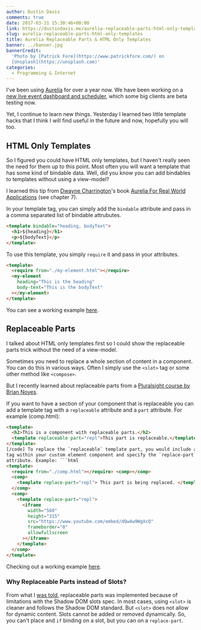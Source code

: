 ```yaml
---
author: Dustin Davis
comments: true
date: 2017-03-31 15:30:46+00:00
link: https://dustindavis.me/aurelia-replaceable-parts-html-only-templates/
slug: aurelia-replaceable-parts-html-only-templates
title: Aurelia Replaceable Parts & HTML Only Templates
banner: ../banner.jpg
bannerCredit:
  'Photo by [Patrick Fore](https://www.patrickfore.com/) on
  [Unsplash](https://unsplash.com)'
categories:
  - Programming & Internet
---
```


I've been using [Aurelia](http://aurelia.io) for over a year now. We have been
working on a
[new live event dashboard and scheduler](https://www.verizondigitalmedia.com/solutions/live-streaming/),
which some big clients are beta testing now.

Yet, I continue to learn new things. Yesterday I learned two little template
hacks that I think I will find useful in the future and now, hopefully you will
too.

## HTML Only Templates

So I figured you could have HTML only templates, but I haven't really seen the
need for them up to this point. Most often you will want a template that has
some kind of bindable data. Well, did you know you can add bindables to
templates without using a view-model?

I learned this tip from
[Dwayne Charrington](https://ilikekillnerds.com/about/)'s book
[Aurelia For Real World Applications](https://leanpub.com/aurelia-for-real-world-applications)
(see chapter 7).

In your template tag, you can simply add the `bindable` attribute and pass in a
comma separated list of bindable attrubutes.

```html
<template bindable="heading, bodyText">
  <h1>${heading}</h1>
  <p>${bodyText}</p>
</template>
```

To use this template, you simply `require` it and pass in your attributes.

```html
<template>
  <require from="./my-element.html"></require>
  <my-element
    heading="This is the heading"
    body-text="This is the bodyText"
  ></my-element>
</template>
```

You can see a working example
[here](https://gist.run/?id=044dad26eda6e86aec61b4bd86064b34).

## Replaceable Parts

I talked about HTML only templates first so I could show the replaceable parts
trick without the need of a view-model.

Sometimes you need to replace a whole section of content in a component. You can
do this in various ways. Often I simply use the `<slot>` tag or some other
method like `<compose>`.

But I recently learned about replaceable parts from a
[Pluralsight course by Brian Noyes](https://app.pluralsight.com/player?course=aurelia-fundamentals&author=brian-noyes&name=aurelia-fundamentals-m10&clip=5&mode=live).

If you want to have a section of your component that is replaceable you can add
a template tag with a `replaceable` attribute and a `part` attribute. For
example (comp.html):

````html
<template>
  <h2>This is a component with replaceable parts.</h2>
  <template replaceable part="repl">This part is replaceable.</template>
</template>
[/code] To replace the `replaceable` template part, you would include a template
tag within your custom element component and specify the `replace-part`
attribute. Example: ```html
<template>
  <require from="./comp.html"></require> <comp></comp>
  <comp>
    <template replace-part="repl"> This part is being replaced. </template>
  </comp>
  <comp>
    <template replace-part="repl">
      <iframe
        width="560"
        height="315"
        src="https://www.youtube.com/embed/dQw4w9WgXcQ"
        frameborder="0"
        allowfullscreen
      ></iframe>
    </template>
  </comp>
</template>
````

Checking out a working example
[here](https://gist.run/?id=99cbbab4a0af26dbf10cfb7d4650fe98).

### Why Replaceable Parts instead of Slots?

From what I
[was told](https://gitter.im/aurelia/Discuss?at=58dea88b7ea420cc4225e66b),
replaceable parts was implemented because of limitations with the Shadow DOM
slots spec. In most cases, using `<slot>` is cleaner and follows the Shadow DOM
standard. But `<slot>` does not allow for dynamic content. Slots cannot be added
or removed dynamically. So, you can't place and `if` binding on a slot, but you
can on a `replace-part`.
